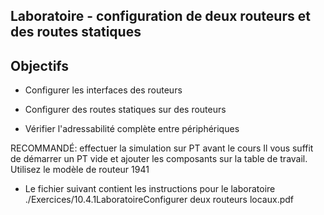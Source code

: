 ## Laboratoire  - configuration de deux routeurs et des routes statiques

## Objectifs

- Configurer les interfaces des routeurs 

- Configurer des routes statiques sur des routeurs

- Vérifier l'adressabilité complète entre périphériques

RECOMMANDÉ: effectuer la simulation  sur PT avant le cours
Il vous suffit de démarrer un PT vide et ajouter les composants sur la table de travail.
Utilisez le modèle de routeur  1941

-  Le fichier suivant contient les instructions pour le laboratoire 
./Exercices/10.4.1LaboratoireConfigurer deux routeurs locaux.pdf
